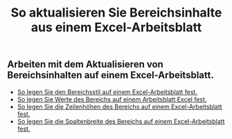﻿---
title: So aktualisieren Sie Bereichsinhalte aus einem Excel-Arbeitsblatt
second_title: Aspose.Cells Cloud Documen
linktitle: Aktualisieren
type: docs
url: /de/ranges/update/
keywords: How to update range content from an Excel worksheet
description: Aspose.Cells Cloud REST API unterstützt das Aktualisieren von Bereichsinhalten aus einem Excel-Arbeitsblatt. SDK unterstützt Arten von Entwicklungssprachen. Dazu gehören Android, C#, Go, Java, NodeJS, Perl, PHP, Python, Ruby und Swift
weight: 20
---
## Arbeiten mit dem Aktualisieren von Bereichsinhalten auf einem Excel-Arbeitsblatt.


- [So legen Sie den Bereichsstil auf einem Excel-Arbeitsblatt fest.](/cells/de/ranges/update/style/) 
- [So legen Sie Werte des Bereichs auf einem Arbeitsblatt Excel fest.](/cells/de/ranges/update/values/) 
- [So legen Sie die Zeilenhöhen des Bereichs auf einem Excel-Arbeitsblatt fest.](/cells/de/ranges/update/row-height/) 
- [So legen Sie die Spaltenbreite des Bereichs auf einem Excel-Arbeitsblatt fest.](/cells/de/ranges/update/column-width/) 
